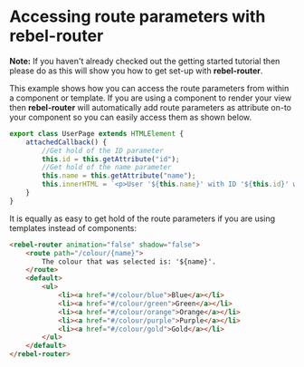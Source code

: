 # Accessing route parameters with rebel-router

**Note:** If you haven't already checked out the getting started tutorial then please do as this will show you how to get set-up with **rebel-router**.

This example shows how you can access the route parameters from within a component or template. If you are using a component to render your view then **rebel-router** will automatically add route parameters as attribute on-to your component so you can easily access them as shown below.

```javascript
export class UserPage extends HTMLElement {
    attachedCallback() {
        //Get hold of the ID parameter
        this.id = this.getAttribute("id");
        //Get hold of the name parameter
        this.name = this.getAttribute("name");
        this.innerHTML = `<p>User '${this.name}' with ID '${this.id}' was selected.</p>`;
    }
}
```

It is equally as easy to get hold of the route parameters if you are using templates instead of components:

```html
<rebel-router animation="false" shadow="false">
    <route path="/colour/{name}">
        The colour that was selected is: '${name}'.
    </route>
    <default>
        <ul>
            <li><a href="#/colour/blue">Blue</a></li>
            <li><a href="#/colour/green">Green</a></li>
            <li><a href="#/colour/orange">Orange</a></li>
            <li><a href="#/colour/purple">Purple</a></li>
            <li><a href="#/colour/gold">Gold</a></li>
        </ul>
    </default>
</rebel-router>
```
